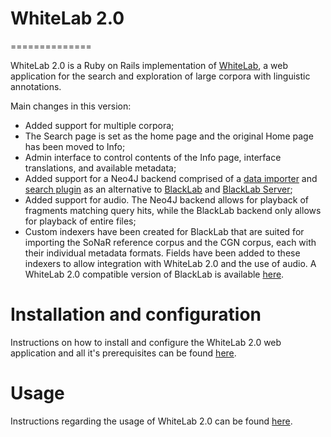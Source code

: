 # WhiteLab 2.0
==============

WhiteLab 2.0 is a Ruby on Rails implementation of [WhiteLab](https://github.com/TiCCSoftware/WhiteLab), 
a web application for the search and exploration of large corpora with linguistic annotations.

Main changes in this version:
- Added support for multiple corpora;
- The Search page is set as the home page and the original Home page has been moved to Info;
- Admin interface to control contents of the Info page, interface translations, and available metadata;
- Added support for a Neo4J backend comprised of a [data importer](https://github.com/Taalmonsters/WhiteLab2.0-Importer) and [search plugin](https://github.com/Taalmonsters/WhiteLab2.0-Neo4J-Plugin) as an alternative to [BlackLab](https://github.com/INL/BlackLab) and [BlackLab Server](https://github.com/INL/BlackLab-server);
- Added support for audio. The Neo4J backend allows for playback of fragments matching query hits, while the BlackLab backend only allows for playback of entire files;
- Custom indexers have been created for BlackLab that are suited for importing the SoNaR reference corpus and the CGN corpus, each with their individual metadata formats. Fields have been added to these indexers to allow integration with WhiteLab 2.0 and the use of audio. A WhiteLab 2.0 compatible version of BlackLab is available [here](https://github.com/Taalmonsters/BlackLab).

Installation and configuration
==============================

Instructions on how to install and configure the WhiteLab 2.0 web application and all it's prerequisites can be found [here](docs/install/README.md).

Usage
=====

Instructions regarding the usage of WhiteLab 2.0 can be found [here](docs/usage/README.md).